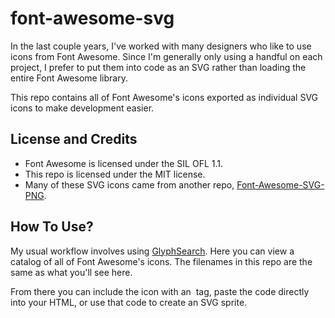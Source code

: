 # font-awesome-svg
In the last couple years, I've worked with many designers who like to use icons from Font Awesome. Since I'm generally only using a handful on each project, I prefer to put them into code as an SVG rather than loading the entire Font Awesome library.

This repo contains all of Font Awesome's icons exported as individual SVG icons to make development easier.


## License and Credits

- Font Awesome is licensed under the SIL OFL 1.1.
- This repo is licensed under the MIT license.
- Many of these SVG icons came from another repo, [Font-Awesome-SVG-PNG](https://github.com/encharm/Font-Awesome-SVG-PNG/).


## How To Use?

My usual workflow involves using [GlyphSearch](http://glyphsearch.com/?library=font-awesome). Here you can view a catalog of all of Font Awesome's icons. The filenames in this repo are the same as what you'll see here.

From there you can include the icon with an <img> tag, paste the code directly into your HTML, or use that code to create an SVG sprite.
